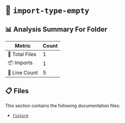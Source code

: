 # 📁 `import-type-empty`

## 📊 Analysis Summary For Folder

| Metric | Count |
|--------|-------|
| 📁 Total Files | 1 |
| 📦 Imports | 1 |
| 🔢 Line Count | 5 |


## 📋 Files

This section contains the following documentation files:

- [`fixture`](./fixture.md)